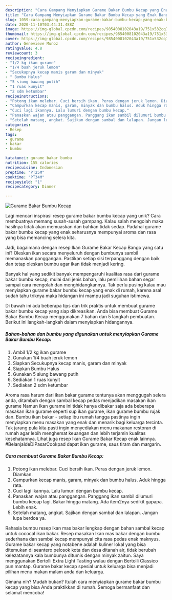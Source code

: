 ```yaml
---
description: "Cara Gampang Menyiapkan Gurame Bakar Bumbu Kecap yang Enak Banget"
title: "Cara Gampang Menyiapkan Gurame Bakar Bumbu Kecap yang Enak Banget"
slug: 1059-cara-gampang-menyiapkan-gurame-bakar-bumbu-kecap-yang-enak-banget
date: 2020-11-10T03:44:31.488Z
image: https://img-global.cpcdn.com/recipes/9854008102043a19/751x532cq70/gurame-bakar-bumbu-kecap-foto-resep-utama.jpg
thumbnail: https://img-global.cpcdn.com/recipes/9854008102043a19/751x532cq70/gurame-bakar-bumbu-kecap-foto-resep-utama.jpg
cover: https://img-global.cpcdn.com/recipes/9854008102043a19/751x532cq70/gurame-bakar-bumbu-kecap-foto-resep-utama.jpg
author: Genevieve Munoz
ratingvalue: 4.8
reviewcount: 3
recipeingredient:
- "1/2 kg ikan gurame"
- "1/4 buah jeruk lemon"
- "Secukupnya kecap manis garam dan minyak"
- " Bumbu Halus"
- "5 siung bawang putih"
- "1 ruas kunyit"
- "2 sdm ketumbar"
recipeinstructions:
- "Potong ikan melebar. Cuci bersih ikan. Peras dengan jeruk lemon. Diamkan."
- "Campurkan kecap manis, garam, minyak dan bumbu halus. Aduk hingga rata."
- "Cuci lagi ikannya. Lalu lumuri dengan bumbu kecap."
- "Panaskan wajan atau panggangan. Panggang ikan sambil dilumuri bumbu kecap lagi. Bakar hingga matang. Ada item2nya sedikit gapapa. Lebih enak."
- "Setelah matang, angkat. Sajikan dengan sambal dan lalapan. Jangan lupa berdoa ya."
categories:
- Resep
tags:
- gurame
- bakar
- bumbu

katakunci: gurame bakar bumbu 
nutrition: 155 calories
recipecuisine: Indonesian
preptime: "PT25M"
cooktime: "PT34M"
recipeyield: "1"
recipecategory: Dinner

---
```



![Gurame Bakar Bumbu Kecap](https://img-global.cpcdn.com/recipes/9854008102043a19/751x532cq70/gurame-bakar-bumbu-kecap-foto-resep-utama.jpg)

Lagi mencari inspirasi resep gurame bakar bumbu kecap yang unik? Cara membuatnya memang susah-susah gampang. Kalau salah mengolah maka hasilnya tidak akan memuaskan dan bahkan tidak sedap. Padahal gurame bakar bumbu kecap yang enak seharusnya mempunyai aroma dan rasa yang bisa memancing selera kita.

Jadi, bagaimana dengan resep Ikan Gurame Bakar Kecap Bango yang satu ini? Oleskan ikan secara menyeluruh dengan bumbunya sambil memanaskan panggangan. Pastikan setiap sisi terpanggang dengan baik dan tetap oleskan bumbu agar ikan tidak menjadi kering.

Banyak hal yang sedikit banyak mempengaruhi kualitas rasa dari gurame bakar bumbu kecap, mulai dari jenis bahan, lalu pemilihan bahan segar sampai cara mengolah dan menghidangkannya. Tak perlu pusing kalau mau menyiapkan gurame bakar bumbu kecap yang enak di rumah, karena asal sudah tahu triknya maka hidangan ini mampu jadi suguhan istimewa.


Di bawah ini ada beberapa tips dan trik praktis untuk membuat gurame bakar bumbu kecap yang siap dikreasikan. Anda bisa membuat Gurame Bakar Bumbu Kecap menggunakan 7 bahan dan 5 langkah pembuatan. Berikut ini langkah-langkah dalam menyiapkan hidangannya.

<!--inarticleads1-->

##### Bahan-bahan dan bumbu yang digunakan untuk menyiapkan Gurame Bakar Bumbu Kecap:

1. Ambil 1/2 kg ikan gurame
1. Gunakan 1/4 buah jeruk lemon
1. Siapkan Secukupnya kecap manis, garam dan minyak
1. Siapkan  Bumbu Halus
1. Gunakan 5 siung bawang putih
1. Sediakan 1 ruas kunyit
1. Sediakan 2 sdm ketumbar


Aroma rasa harum dari ikan bakar gurame tentunya akan menggugah selera anda, ditambah dengan sambal kecap pedas menjadikan masakan ikan gurame Namun ikan gurame ini tidak hanya dibakar saja ada beberapa masakan ikan gurame seperti sup ikan gurame, ikan gurame bumbu rujak dan. Bumbu ikan bakar - setiap ibu rumah tangga pastinya ingin menyiapkan menu masakan yang enak dan menarik bagi keluarga tercinta. Tak jarang pula kita pasti ingin menyediakan menu makanan restoran di rumah agar lebih menghemat keuangan dan lebih terjamin kualitas kesehatannya. Lihat juga resep Ikan Gurame Bakar Kecap enak lainnya. #BelanjaIdeDiPasarCookpad dapat ikan gurame, saus tiram dan margarin. 

<!--inarticleads2-->

##### Cara membuat Gurame Bakar Bumbu Kecap:

1. Potong ikan melebar. Cuci bersih ikan. Peras dengan jeruk lemon. Diamkan.
1. Campurkan kecap manis, garam, minyak dan bumbu halus. Aduk hingga rata.
1. Cuci lagi ikannya. Lalu lumuri dengan bumbu kecap.
1. Panaskan wajan atau panggangan. Panggang ikan sambil dilumuri bumbu kecap lagi. Bakar hingga matang. Ada item2nya sedikit gapapa. Lebih enak.
1. Setelah matang, angkat. Sajikan dengan sambal dan lalapan. Jangan lupa berdoa ya.


Rahasia bumbu resep ikan mas bakar lengkap dengan bahan sambal kecap untuk cococal ikan bakar. Resep masakan Ikan mas bakar dengan bumbu sederhana dan sambal kecap mempunyai cita rasa pedas enak maknyus. Gurame bakar kecap yang notabene adalah kuliner lokal yang bisa ditemukan di seantero pelosok kota dan desa ditanah air, tidak berubah kelezatannya kala bumbunya ditumis dengan minyak zaitun. Saya menggunakan Bertolli Extra Light Tasting walau dengan Bertolli Classico pun mantap. Gurame bakar kecap spesial untuk keluarga bisa menjadi pilihan menu makan malam anda dan keluarga. 

Gimana nih? Mudah bukan? Itulah cara menyiapkan gurame bakar bumbu kecap yang bisa Anda praktikkan di rumah. Semoga bermanfaat dan selamat mencoba!
